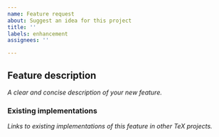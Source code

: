 ```yaml
---
name: Feature request
about: Suggest an idea for this project
title: ''
labels: enhancement
assignees: ''

---
```


## Feature description

*A clear and concise description of your new feature.*

### Existing implementations

*Links to existing implementations of this feature in other TeX projects.*
